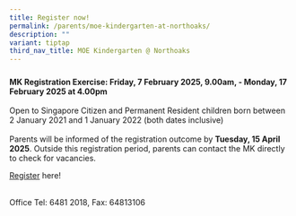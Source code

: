 ```yaml
---
title: Register now!
permalink: /parents/moe-kindergarten-at-northoaks/
description: ""
variant: tiptap
third_nav_title: MOE Kindergarten @ Northoaks
---
```

<h5></h5>
<p><strong>MK Registration Exercise: Friday, 7 February 2025, 9.00am, - Monday, 17 February 2025 at 4.00pm</strong>
<br>
<br>Open to Singapore Citizen and Permanent Resident children born between
2 January 2021 and 1 January 2022 (both dates inclusive)
<br>
<br>Parents will be informed of the registration outcome by <strong>Tuesday, 15 April 2025</strong>.
Outside this registration period, parents can contact the MK directly to
check for vacancies.</p>
<p><a href="https://www.moe.gov.sg/preschool/moe-kindergarten/register/how-to-register" rel="noopener nofollow" target="_blank">Register</a> here!</p>
<p>
<br>Office Tel: 6481 2018, Fax: 64813106</p>
<p></p>